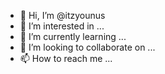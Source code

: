 - 👋 Hi, I’m @itzyounus
- 👀 I’m interested in ...
- 🌱 I’m currently learning ...
- 💞️ I’m looking to collaborate on ...
- 📫 How to reach me ...

<!---
itzyounus/itzyounus is a ✨ special ✨ repository because its `README.md` (this file) appears on your GitHub profile.
You can click the Preview link to take a look at your changes.
--->
